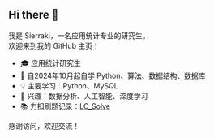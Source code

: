 ## Hi there 👋

我是 Sierraki，一名应用统计专业的研究生。  
欢迎来到我的 GitHub 主页！

- 🎓 应用统计研究生
- 🌱 自2024年10月起自学 Python、算法、数据结构、数据库
- 💡 主要学习：Python、MySQL
- 🤖 兴趣：数据分析、人工智能、深度学习
- 📚 力扣刷题记录：[LC_Solve](https://github.com/Sierraki/LC_Solve)

感谢访问，欢迎交流！


